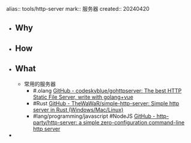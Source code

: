 alias:: tools/http-server
mark:: 服务器
created:: 20240420

- ## Why
- ## How
- ## What
  - 常用的服务器
    - \#.olang [GitHub - codeskyblue/gohttpserver: The best HTTP Static File Server, write with golang+vue](https://github.com/codeskyblue/gohttpserver)
    - #Rust [GitHub - TheWaWaR/simple-http-server: Simple http server in Rust (Windows/Mac/Linux)](https://github.com/TheWaWaR/simple-http-server)
    - #lang/programming/javascript #NodeJS [GitHub - http-party/http-server: a simple zero-configuration command-line http server](https://github.com/http-party/http-server)
-